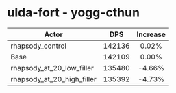 # ulda-fort - yogg-cthun
| Actor | DPS | Increase |
|---|:---:|:---:|
|rhapsody_control|142136|0.02%|
|Base|142109|0.00%|
|rhapsody_at_20_low_filler|135480|-4.66%|
|rhapsody_at_20_high_filler|135392|-4.73%|
